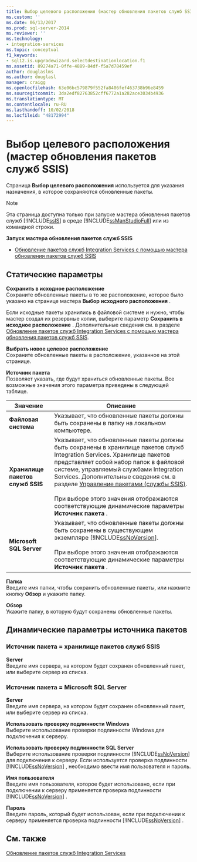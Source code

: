 ```yaml
---
title: Выбор целевого расположения (мастер обновления пакетов служб SSIS) | Документация Майкрософт
ms.custom: ''
ms.date: 06/13/2017
ms.prod: sql-server-2014
ms.reviewer: ''
ms.technology:
- integration-services
ms.topic: conceptual
f1_keywords:
- sql12.is.upgradewizard.selectdestinationlocation.f1
ms.assetid: 89274a71-0ffe-4889-84df-f5a7d78459ef
author: douglaslms
ms.author: douglasl
manager: craigg
ms.openlocfilehash: 63e06bc579879f552fa8406fef463738b96e8459
ms.sourcegitcommit: 3da2edf82763852cff6772a1a282ace3034b4936
ms.translationtype: MT
ms.contentlocale: ru-RU
ms.lasthandoff: 10/02/2018
ms.locfileid: "48172994"
---
```

# <a name="select-destination-location-ssis-package-upgrade-wizard"></a>Выбор целевого расположения (мастер обновления пакетов служб SSIS)
  Страница **Выбор целевого расположения** используется для указания назначения, в которое сохраняются обновленные пакеты.  
  
> [!NOTE]  
>  Эта страница доступна только при запуске мастера обновления пакетов служб [!INCLUDE[ssIS](../includes/ssis-md.md)] в среде [!INCLUDE[ssManStudioFull](../includes/ssmanstudiofull-md.md)] или из командной строки.  
  
 **Запуск мастера обновления пакетов служб SSIS**  
  
-   [Обновление пакетов служб Integration Services с помощью мастера обновления пакетов служб SSIS](install-windows/upgrade-integration-services-packages-using-the-ssis-package-upgrade-wizard.md)  
  
## <a name="static-options"></a>Статические параметры  
 **Сохранить в исходное расположение**  
 Сохраните обновленные пакеты в то же расположение, которое было указано на странице мастера **Выбор исходного расположения** .  
  
 Если исходные пакеты хранились в файловой системе и нужно, чтобы мастер создал их резервные копии, выберите параметр **Сохранить в исходное расположение** . Дополнительные сведения см. в разделе [Обновление пакетов служб Integration Services с помощью мастера обновления пакетов служб SSIS](install-windows/upgrade-integration-services-packages-using-the-ssis-package-upgrade-wizard.md).  
  
 **Выбрать новое целевое расположение**  
 Сохраните обновленные пакеты в расположение, указанное на этой странице.  
  
 **Источник пакета**  
 Позволяет указать, где будут храниться обновленные пакеты. Все возможные значения этого параметра приведены в следующей таблице.  
  
|Значение|Описание|  
|-----------|-----------------|  
|**Файловая система**|Указывает, что обновленные пакеты должны быть сохранены в папку на локальном компьютере.|  
|**Хранилище пакетов служб SSIS**|Указывает, что обновленные пакеты должны быть сохранены в хранилище пакетов служб Integration Services. Хранилище пакетов представляет собой набор папок в файловой системе, управляемый службами Integration Services. Дополнительные сведения см. в разделе [Управление пакетами (службы SSIS)](service/package-management-ssis-service.md).<br /><br /> При выборе этого значения отображаются соответствующие динамические параметры **Источник пакета** .|  
|**Microsoft SQL Server**|Указывает, что обновленные пакеты должны быть сохранены в существующем экземпляре [!INCLUDE[ssNoVersion](../includes/ssnoversion-md.md)].<br /><br /> При выборе этого значения отображаются соответствующие динамические параметры **Источник пакета** .|  
  
 **Папка**  
 Введите имя папки, чтобы сохранить обновленные пакеты, или нажмите кнопку **Обзор** и укажите папку.  
  
 **Обзор**  
 Укажите папку, в которую будут сохранены обновленные пакеты.  
  
## <a name="package-source-dynamic-options"></a>Динамические параметры источника пакетов  
  
### <a name="package-source--ssis-package-store"></a>Источник пакета = хранилище пакетов служб SSIS  
 **Server**  
 Введите имя сервера, на котором будет сохранен обновленный пакет, или выберите сервер из списка.  
  
### <a name="package-source--microsoft-sql-server"></a>Источник пакета = Microsoft SQL Server  
 **Server**  
 Введите имя сервера, на котором будет сохранен обновленный пакет, или выберите сервер из списка.  
  
 **Использовать проверку подлинности Windows**  
 Выберите использование проверки подлинности Windows для подключения к серверу.  
  
 **Использовать проверку подлинности SQL Server**  
 Выберите использование проверки подлинности [!INCLUDE[ssNoVersion](../includes/ssnoversion-md.md)] для подключения к серверу. Если используется проверка подлинности [!INCLUDE[ssNoVersion](../includes/ssnoversion-md.md)] , необходимо ввести имя пользователя и пароль.  
  
 **Имя пользователя**  
 Введите имя пользователя, которое будет использовано, если при подключении к серверу применяется проверка подлинности [!INCLUDE[ssNoVersion](../includes/ssnoversion-md.md)] .  
  
 **Пароль**  
 Введите пароль, который будет использован, если при подключении к серверу применяется проверка подлинности [!INCLUDE[ssNoVersion](../includes/ssnoversion-md.md)] .  
  
## <a name="see-also"></a>См. также  
 [Обновление пакетов служб Integration Services](install-windows/upgrade-integration-services-packages.md)  
  
  
